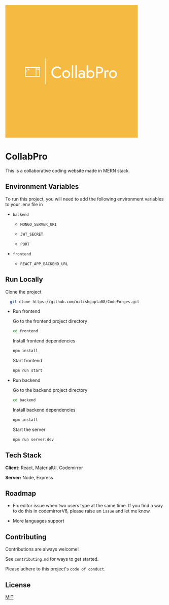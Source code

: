 ![Logo](/images/logo.png)

# CollabPro

This is a collaborative coding website made in MERN stack.

## Environment Variables

To run this project, you will need to add the following environment variables to your .env file in

- `backend`

    - `MONGO_SERVER_URI`

    - `JWT_SECRET`

    - `PORT`

- `frontend`

    - `REACT_APP_BACKEND_URL`

## Run Locally

Clone the project

```bash
  git clone https://github.com/nitishgupta08/CodeForges.git
```

- Run frontend

  Go to the frontend project directory

  ```bash
  cd frontend
  ```

  Install frontend dependencies

  ```bash
  npm install
  ```

  Start frontend

  ```bash
  npm run start
  ```

- Run backend

  Go to the backend project directory

  ```bash
  cd backend
  ```

  Install backend dependencies

  ```bash
  npm install
  ```

  Start the server

  ```bash
  npm run server:dev
  ```

## Tech Stack

**Client:** React, MaterialUI, Codemirror

**Server:** Node, Express

## Roadmap

- Fix editor issue when two users type at the same time. If you find a way to do this in codemirrorV6, please raise an ```issue``` and let me know.

- More languages support

## Contributing

Contributions are always welcome!

See `contributing.md` for ways to get started.

Please adhere to this project's `code of conduct`.

## License

[MIT](https://choosealicense.com/licenses/mit/)
